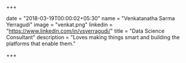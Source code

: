 +++

date = "2018-03-19T00:00:02+05:30" 
name = "Venkatanatha Sarma Yerragudi"
image = "venkat.png"
linkedin = "https://www.linkedin.com/in/vsyerragudi/"
title = "Data Science Consultant"
description = "Loves making things smart and building the platforms that enable them."

+++
